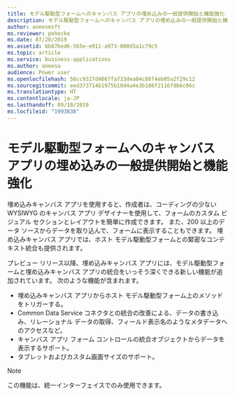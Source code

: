 ```yaml
---
title: モデル駆動型フォームへのキャンバス アプリの埋め込みの一般提供開始と機能強化
description: モデル駆動型フォームへのキャンバス アプリの埋め込みの一般提供開始と機能強化
author: aneesmsft
ms.reviewer: pehecke
ms.date: 07/20/2019
ms.assetid: 6b87bed6-565e-e911-a973-000d3a1c79c5
ms.topic: article
ms.service: business-applications
ms.author: aneesa
audience: Power user
ms.openlocfilehash: 58cc9327d4067fa733dea84c88f4eb05a2f29c12
ms.sourcegitcommit: eed373714b1975b10d4a4e3b186f2116f9b6c06c
ms.translationtype: HT
ms.contentlocale: ja-JP
ms.lasthandoff: 09/10/2019
ms.locfileid: "1993838"
---
```

# <a name="embedding-canvas-apps-in-model-driven-forms-is-generally-available-and-enhanced"></a>モデル駆動型フォームへのキャンバス アプリの埋め込みの一般提供開始と機能強化



埋め込みキャンバス アプリを使用すると、作成者は、コーディングの少ない WYSIWYG のキャンバス アプリ デザイナーを使用して、フォームのカスタム ビジュアル セクションとレイアウトを簡単に作成できます。 また、200 以上のデータ ソースからデータを取り込んで、フォームに表示することもできます。 埋め込みキャンバス アプリでは、ホスト モデル駆動型フォームとの緊密なコンテキスト統合も提供されます。 

プレビュー リリース以降、埋め込みキャンバス アプリには、モデル駆動型フォームと埋め込みキャンバス アプリの統合をいっそう深くできる新しい機能が追加されています。 次のような機能が含まれます。

- 埋め込みキャンバス アプリからホスト モデル駆動型フォーム上のメソッドをトリガーする。
- Common Data Service コネクタとの統合の改善による、データの書き込み、リレーショナル データの取得、フィールド表示名のようなメタデータへのアクセスなど。
- キャンバス アプリ フォーム コントロールの統合オブジェクトからデータを表示するサポート。
- タブレットおよびカスタム画面サイズのサポート。

> [!NOTE]
> この機能は、統一インターフェイスでのみ使用できます。
